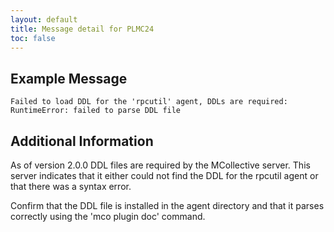```yaml
---
layout: default
title: Message detail for PLMC24
toc: false
---
```


Example Message
---------------

    Failed to load DDL for the 'rpcutil' agent, DDLs are required: RuntimeError: failed to parse DDL file

Additional Information
----------------------

As of version 2.0.0 DDL files are required by the MCollective server.  This server indicates that it either could not find the DDL for the rpcutil agent or that there was a syntax error.

Confirm that the DDL file is installed in the agent directory and that it parses correctly using the 'mco plugin doc' command.
